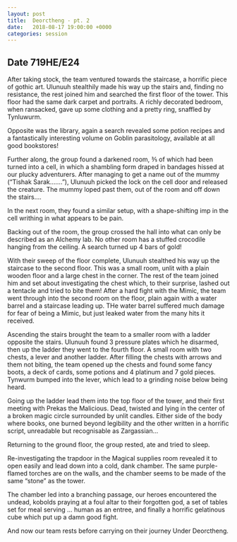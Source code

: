 ```yaml
---
layout: post
title:  Deorctheng - pt. 2
date:   2018-08-17 19:00:00 +0000
categories: session
---
```


## Date 719HE/E24

After taking stock, the team ventured towards the staircase, a horrific piece of gothic art. Ulunuuh stealthily made his way up the stairs and, finding no resistance, the rest joined him and searched the first floor of the tower. This floor had the same dark carpet and portraits. A richly decorated bedroom, when ransacked, gave up some clothing and a pretty ring, snaffled by Tynluwurm.

Opposite was the library, again a search revealed some potion recipes and a fantastically interesting volume on Goblin parasitology, available at all good bookstores!

Further along, the group found a darkened room, ⅗ of which had been turned into a cell, in which a shambling form draped in bandages hissed at our plucky adventurers. After managing to get a name out of the mummy (“Tishak Sarak…….”), Ulunuuh picked the lock on the cell door and released the creature. The mummy loped past them, out of the room and off down the stairs….

In the next room, they found a similar setup, with a shape-shifting imp in the cell writhing in what appears to be pain.

Backing out of the room, the group crossed the hall into what can only be described as an Alchemy lab. No other room has a stuffed crocodile hanging from the ceiling. A search turned up 4 bars of gold!

With their sweep of the floor complete, Ulunuuh stealthed his way up the staircase to the second floor. This was a small room, unlit with a plain wooden floor and a large chest in the corner. The rest of the team joined him and set about investigating the chest which, to their surprise, lashed out a tentacle and tried to bite them! After a hard fight with the Mimic, the team went through into the second room on the floor, plain again with a water barrel and a staircase leading up. THe water barrel suffered much damage for fear of being a Mimic, but just leaked water from the many hits it received.

Ascending the stairs brought the team to a smaller room with a ladder opposite the stairs. Ulunuuh found 3 pressure plates which he disarmed, then up the ladder they went to the fourth floor. A small room with two chests, a lever and another ladder. After filling the chests with arrows and them not biting, the team opened up the chests and found some fancy boots, a deck of cards, some potions and 4 platinum and 7 gold pieces. Tynwurm bumped into the lever, which lead to a grinding noise below being heard.

Going up the ladder lead them into the top floor of the tower, and their first meeting with Prekas the Malicious. Dead, twisted and lying in the center of a broken magic circle surrounded by unlit candles. Either side of the body where books, one burned beyond legibility and the other written in a horrific script, unreadable but recognisable as Zargassian…

Returning to the ground floor, the group rested, ate and tried to sleep.

Re-investigating the trapdoor in the Magical supplies room revealed it to open easily and lead down into a cold, dank chamber. The same purple-flamed torches are on the walls, and the chamber seems to be made of the same “stone” as the tower.

The chamber led into a branching passage, our heroes encountered the undead, kobolds praying at a foul  altar to their forgotten god, a set of tables set for meal serving … human as an entree, and finally a horrific gelatinous cube which put up a damn good fight.

And now our team rests before carrying on their journey Under Deorctheng.

